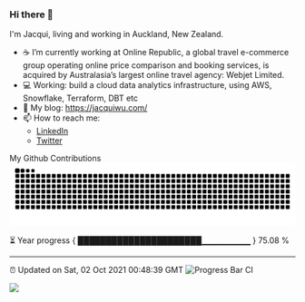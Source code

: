 ### Hi there 👋
I'm Jacqui, living and working in Auckland, New Zealand.
- ☕ I’m currently working at Online Republic, a global travel e-commerce group operating online price comparison and booking services, is acquired by Australasia’s largest online travel agency: Webjet Limited.
- 💻 Working: build a cloud data analytics infrastructure, using AWS, Snowflake, Terraform, DBT etc
- 🌱 My blog: https://jacquiwu.com/
- 📫 How to reach me: 
     - [LinkedIn](https://www.linkedin.com/in/jacqui-wu/) 
     - [Twitter](https://twitter.com/AklJacqui)


My Github Contributions
![](https://raw.githubusercontent.com/jacquiwuc/jacquiwuc/main/assets/github-contribution-grid-snake.svg) 

⏳ Year progress { ██████████████████████▁▁▁▁▁▁▁▁ } 75.08 %

---

⏰ Updated on Sat, 02 Oct 2021 00:48:39 GMT
![Progress Bar CI](https://github.com/jacquiwuc/jacquiwuc/workflows/Progress%20Bar%20CI/badge.svg)

             
<a href="https://www.buymeacoffee.com/jacquiwuc"><img src="https://img.buymeacoffee.com/button-api/?text=Buy me a coffee&emoji=&slug=jacquiwuc&button_colour=b2f0ec&font_colour=000000&font_family=Bree&outline_colour=000000&coffee_colour=FFDD00"></a>
